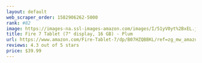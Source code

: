 ```yaml
---
layout: default 
﻿web_scraper_order: 1582906262-5000
rank: #82
image: https://images-na.ssl-images-amazon.com/images/I/51yV0yt%2BxEL.jpg
title: Fire 7 Tablet (7" display, 16 GB) - Plum
url: https://www.amazon.com/Fire-Tablet-7/dp/B07HZQBBKL/ref=zg_mw_amazon-devices_82?_encoding=UTF8&psc=1&refRID=6VMZG7Z8NQN54MF293SQ
reviews: 4.3 out of 5 stars
price: $39.99 
---
```

